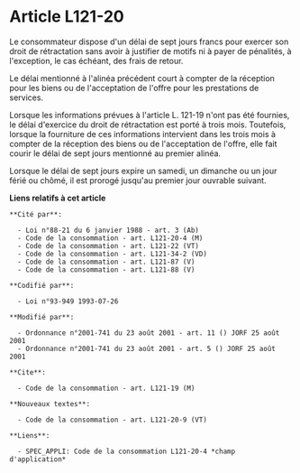 # Article L121-20

Le consommateur dispose d'un délai de sept jours francs pour exercer son droit de rétractation sans avoir à justifier de
motifs ni à payer de pénalités, à l'exception, le cas échéant, des frais de retour.

Le délai mentionné à l'alinéa précédent court à compter de la réception pour les biens ou de l'acceptation de l'offre pour
les prestations de services.

Lorsque les informations prévues à l'article L. 121-19 n'ont pas été fournies, le délai d'exercice du droit de rétractation
est porté à trois mois. Toutefois, lorsque la fourniture de ces informations intervient dans les trois mois à compter de la
réception des biens ou de l'acceptation de l'offre, elle fait courir le délai de sept jours mentionné au premier alinéa.

Lorsque le délai de sept jours expire un samedi, un dimanche ou un jour férié ou chômé, il est prorogé jusqu'au premier jour
ouvrable suivant.

**Liens relatifs à cet article**

	**Cité par**:

	  - Loi n°88-21 du 6 janvier 1988 - art. 3 (Ab)
	  - Code de la consommation - art. L121-20-4 (M)
	  - Code de la consommation - art. L121-22 (VT)
	  - Code de la consommation - art. L121-34-2 (VD)
	  - Code de la consommation - art. L121-87 (V)
	  - Code de la consommation - art. L121-88 (V)

	**Codifié par**:

	  - Loi n°93-949 1993-07-26

	**Modifié par**:

	  - Ordonnance n°2001-741 du 23 août 2001 - art. 11 () JORF 25 août 2001
	  - Ordonnance n°2001-741 du 23 août 2001 - art. 5 () JORF 25 août 2001

	**Cite**:

	  - Code de la consommation - art. L121-19 (M)

	**Nouveaux textes**:

	  - Code de la consommation - art. L121-20-9 (VT)

	**Liens**:

	  - SPEC_APPLI: Code de la consommation L121-20-4 *champ d'application*
